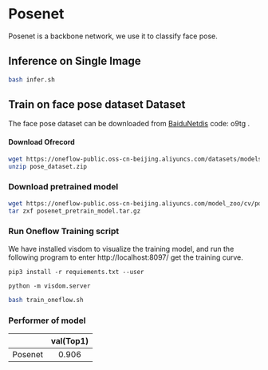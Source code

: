 # Posenet

Posenet is a backbone network, we use it to classify face pose.

## Inference on Single Image

```bash
bash infer.sh
```


## Train on face pose dataset Dataset
The face pose dataset can be downloaded from [BaiduNetdis](https://pan.baidu.com/s/1KbrMUrUIS_cCzpDgdgjMRQ) code: o9tg .

#### Download Ofrecord

```bash
wget https://oneflow-public.oss-cn-beijing.aliyuncs.com/datasets/models/pose/pose_dataset.zip
unzip pose_dataset.zip
```

### Download pretrained model

```bash
wget https://oneflow-public.oss-cn-beijing.aliyuncs.com/model_zoo/cv/pose/posenet_pretrain_model.tar.gz
tar zxf posenet_pretrain_model.tar.gz
```

### Run Oneflow Training script
We have installed visdom to visualize the training model, and run the following program to enter http://localhost:8097/ get the training curve.

```
pip3 install -r requiements.txt --user
```
```
python -m visdom.server
```
```bash
bash train_oneflow.sh
```

### Performer of model
|         | val(Top1) |
| :-----: | :-----------------: |
| Posenet  |        0.906        |
